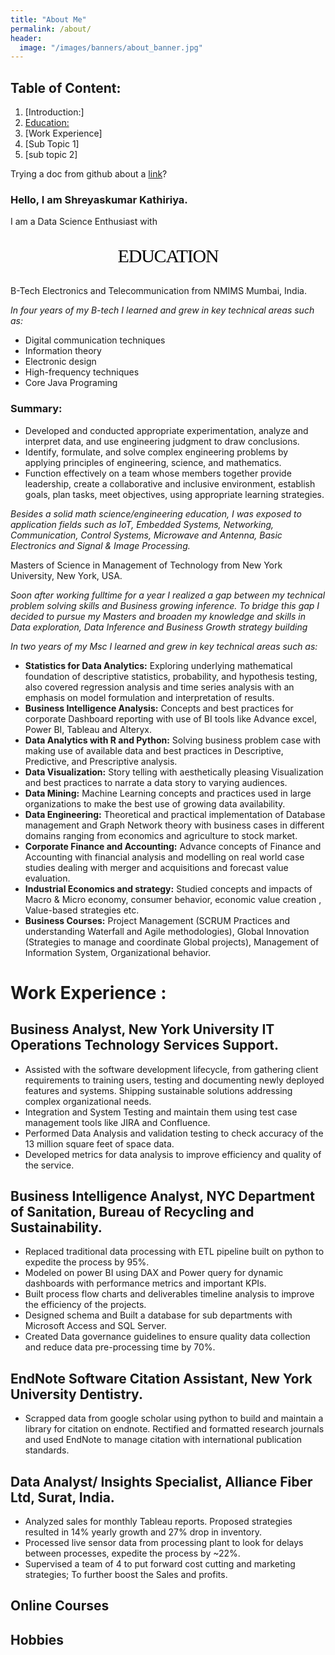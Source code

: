 ```yaml
---
title: "About Me"
permalink: /about/
header:
  image: "/images/banners/about_banner.jpg"
---
```

## Table of Content:
1. [Introduction:]
2. [Education:](#edu)
3. [Work Experience]
  1. [Sub Topic 1]
  2. [sub topic 2]

Trying a doc from github about a [link](https://github.com/Shreyash1811/Student-Performance-Prediction/blob/master/BA_Project2_Team2.pdf)?  

### Hello, I am Shreyaskumar Kathiriya.
I am a Data Science Enthusiast with


<p style="font-family: Georgia, serif;
font-size: 30px;
letter-spacing: -1.2px;
word-spacing: 1.6px;
color: #000000;
font-weight: normal;
font-style: normal;
text-align: center;
font-variant: small-caps;
text-transform: none;"> EDUCATION </p>

<a id = "edu"></a>

<!-- ## B-Tech Electronics and Telecommunication from NMIMS Mumbai, India. -->


<p style="font-family: "Times New Roman", Times, serif;
font-size: 30px;
letter-spacing: -1.2px;
word-spacing: 1.6px;
color: #000000;
font-weight: normal;
font-style: normal;
text-align: center;
font-variant: small-caps;
text-transform: none;"> B-Tech Electronics and Telecommunication from NMIMS Mumbai, India. </p>

 *In four years of my B-tech I learned and grew in key technical areas such as:*
 -  Digital communication techniques
 -  Information theory
 -  Electronic design
 -  High-frequency techniques
 -  Core Java Programing
### Summary:  
 - Developed and conducted appropriate experimentation, analyze and interpret data, and use engineering judgment to draw conclusions.
 - Identify, formulate, and solve complex engineering problems by applying principles of engineering, science, and mathematics.
 - Function effectively on a team whose members together provide leadership, create a collaborative and inclusive environment, establish goals, plan tasks, meet objectives, using appropriate learning strategies.

 *Besides a solid math science/engineering education, I was exposed to application fields such as IoT, Embedded Systems, Networking, Communication, Control Systems, Microwave and Antenna, Basic Electronics and Signal & Image Processing.*


<!--## 2. Masters of Science in Management of Technology from New York University, New York, USA.-->

 <p style="font-family: "Times New Roman", Times, serif;
 font-size: 20px;
 letter-spacing: -1.2px;
 word-spacing: 1.6px;
 color: #000000;
 font-weight: normal;
 font-style: normal;
 text-align: center;
 font-variant: small-caps;
 text-transform: none;"> Masters of Science in Management of Technology from New York University, New York, USA. </p>

*Soon after working fulltime for a year I realized a gap between my technical problem solving skills and Business growing inference.
To bridge this gap I decided to pursue my Masters and broaden my knowledge and skills in Data exploration, Data Inference and Business Growth strategy building*

*In two years of my Msc I learned and grew in key technical areas such as:*
- **Statistics for Data Analytics:** Exploring underlying mathematical foundation of descriptive statistics, probability, and hypothesis testing, also covered regression analysis and time series analysis with an emphasis on model formulation and interpretation of results.
- **Business Intelligence Analysis:** Concepts and best practices for corporate Dashboard reporting with use of BI tools like Advance excel, Power BI, Tableau and Alteryx.
- **Data Analytics with R and Python:** Solving business problem case with making use of available data and best practices in Descriptive, Predictive,  and Prescriptive analysis.
- **Data Visualization:** Story telling with aesthetically pleasing Visualization and best practices to narrate a data story to varying audiences.
- **Data Mining:** Machine Learning concepts and practices used in large organizations to make the best use of growing data availability.
- **Data Engineering:** Theoretical and practical implementation of Database management and Graph Network theory with business cases in different domains ranging from economics and agriculture to stock market.
- **Corporate Finance and Accounting:** Advance concepts of Finance and Accounting with financial analysis and modelling on real world case studies dealing with merger and acquisitions and forecast value evaluation.
- **Industrial Economics and strategy:** Studied concepts and impacts of Macro & Micro economy, consumer behavior,  economic value creation , Value-based strategies etc.
- **Business Courses:** Project Management (SCRUM Practices and understanding Waterfall and Agile methodologies), Global Innovation (Strategies to manage and coordinate Global projects), Management of Information System, Organizational behavior.


# Work Experience :
## Business Analyst, New York University IT Operations Technology Services Support.
- Assisted with the software development lifecycle, from gathering client requirements to training users, testing and documenting newly deployed features and systems. Shipping sustainable solutions addressing complex organizational needs.
- Integration and System Testing and maintain them using test case management tools like JIRA and Confluence.
- Performed Data Analysis and validation testing to check accuracy of the 13 million square feet of space data.
- Developed metrics for data analysis to improve efficiency and quality of the service.

## Business Intelligence Analyst, NYC Department of Sanitation, Bureau of Recycling and Sustainability.
- Replaced traditional data processing with ETL pipeline built on python to expedite the process by 95%.
- Modeled on power BI using DAX and Power query for dynamic dashboards with performance metrics and important KPIs.
- Built process flow charts and deliverables timeline analysis to improve the efficiency of the projects.
- Designed schema and Built a database for sub departments with Microsoft Access and SQL Server.
- Created Data governance guidelines to ensure quality data collection and reduce data pre-processing time by 70%.

## EndNote Software Citation Assistant, New York University Dentistry.
- Scrapped data from google scholar using python to build and maintain a library for citation on endnote. Rectified and formatted
research journals and used EndNote to manage citation with international publication standards.

## Data Analyst/ Insights Specialist, Alliance Fiber Ltd, Surat, India.
- Analyzed sales for monthly Tableau reports. Proposed strategies resulted in 14% yearly growth and 27% drop in inventory.
- Processed live sensor data from processing plant to look for delays between processes, expedite the process by ~22%.
- Supervised a team of 4 to put forward cost cutting and marketing strategies; To further boost the Sales and profits.



## Online Courses

## Hobbies
